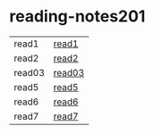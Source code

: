 # reading-notes201

|       |  |
| ----------- | ----------- |
| read1      |    [read1](https://medo199329.github.io/reading-notes201/read01)    |
| read2   | [read2](https://medo199329.github.io/reading-notes201/class-02)        |
|read03|[read03](https://medo199329.github.io/reading-notes201/read03)|
|read5|[read5](https://medo199329.github.io/reading-notes201/read05)|
|read6|[read6](https://medo199329.github.io/reading-notes201/read06)|
|read7|[read7](https://medo199329.github.io/reading-notes201/read07)|